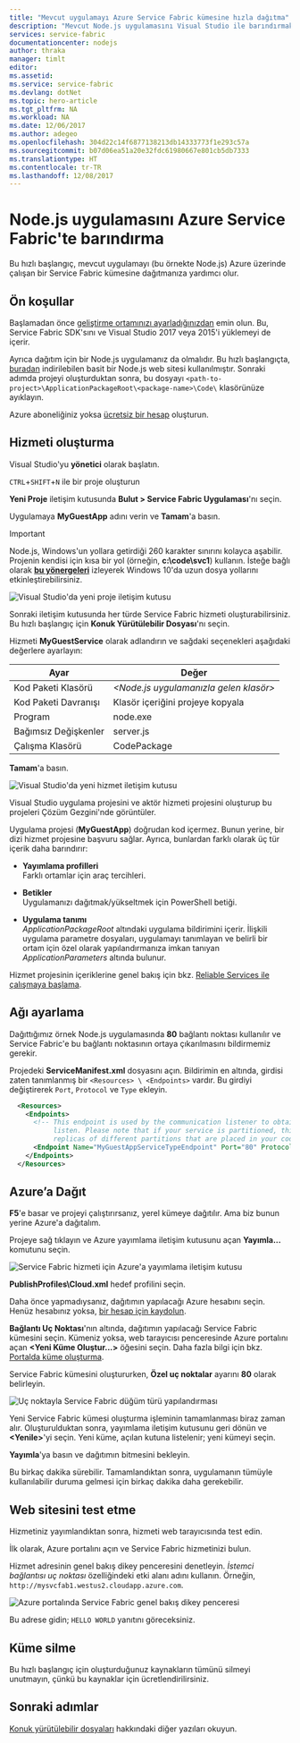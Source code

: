 ```yaml
---
title: "Mevcut uygulamayı Azure Service Fabric kümesine hızla dağıtma"
description: "Mevcut Node.js uygulamasını Visual Studio ile barındırmak için Azure Service Fabric kümesi kullanın."
services: service-fabric
documentationcenter: nodejs
author: thraka
manager: timlt
editor: 
ms.assetid: 
ms.service: service-fabric
ms.devlang: dotNet
ms.topic: hero-article
ms.tgt_pltfrm: NA
ms.workload: NA
ms.date: 12/06/2017
ms.author: adegeo
ms.openlocfilehash: 304d22c14f6877138213db14333773f1e293c57a
ms.sourcegitcommit: b07d06ea51a20e32fdc61980667e801cb5db7333
ms.translationtype: HT
ms.contentlocale: tr-TR
ms.lasthandoff: 12/08/2017
---
```

# <a name="host-a-nodejs-application-on-azure-service-fabric"></a>Node.js uygulamasını Azure Service Fabric'te barındırma

Bu hızlı başlangıç, mevcut uygulamayı (bu örnekte Node.js) Azure üzerinde çalışan bir Service Fabric kümesine dağıtmanıza yardımcı olur.

## <a name="prerequisites"></a>Ön koşullar

Başlamadan önce [geliştirme ortamınızı ayarladığınızdan](service-fabric-get-started.md) emin olun. Bu, Service Fabric SDK'sını ve Visual Studio 2017 veya 2015'i yüklemeyi de içerir.

Ayrıca dağıtım için bir Node.js uygulamanız da olmalıdır. Bu hızlı başlangıçta, [buradan][download-sample] indirilebilen basit bir Node.js web sitesi kullanılmıştır. Sonraki adımda projeyi oluşturduktan sonra, bu dosyayı `<path-to-project>\ApplicationPackageRoot\<package-name>\Code\` klasörünüze ayıklayın.

Azure aboneliğiniz yoksa [ücretsiz bir hesap][create-account] oluşturun.

## <a name="create-the-service"></a>Hizmeti oluşturma

Visual Studio'yu **yönetici** olarak başlatın.

`CTRL`+`SHIFT`+`N` ile bir proje oluşturun

**Yeni Proje** iletişim kutusunda **Bulut > Service Fabric Uygulaması**'nı seçin.

Uygulamaya **MyGuestApp** adını verin ve **Tamam**'a basın.

>[!IMPORTANT]
>Node.js, Windows'un yollara getirdiği 260 karakter sınırını kolayca aşabilir. Projenin kendisi için kısa bir yol (örneğin, **c:\code\svc1**) kullanın. İsteğe bağlı olarak **[bu yönergeleri](https://stackoverflow.com/a/41687101/1664231)** izleyerek Windows 10'da uzun dosya yollarını etkinleştirebilirsiniz.
   
![Visual Studio'da yeni proje iletişim kutusu][new-project]

Sonraki iletişim kutusunda her türde Service Fabric hizmeti oluşturabilirsiniz. Bu hızlı başlangıç için **Konuk Yürütülebilir Dosyası**'nı seçin.

Hizmeti **MyGuestService** olarak adlandırın ve sağdaki seçenekleri aşağıdaki değerlere ayarlayın:

| Ayar                   | Değer |
| ------------------------- | ------ |
| Kod Paketi Klasörü       | _&lt;Node.js uygulamanızla gelen klasör&gt;_ |
| Kod Paketi Davranışı     | Klasör içeriğini projeye kopyala |
| Program                   | node.exe |
| Bağımsız Değişkenler                 | server.js |
| Çalışma Klasörü            | CodePackage |

**Tamam**'a basın.

![Visual Studio'da yeni hizmet iletişim kutusu][new-service]

Visual Studio uygulama projesini ve aktör hizmeti projesini oluşturup bu projeleri Çözüm Gezgini'nde görüntüler.

Uygulama projesi (**MyGuestApp**) doğrudan kod içermez. Bunun yerine, bir dizi hizmet projesine başvuru sağlar. Ayrıca, bunlardan farklı olarak üç tür içerik daha barındırır:

* **Yayımlama profilleri**  
Farklı ortamlar için araç tercihleri.

* **Betikler**  
Uygulamanızı dağıtmak/yükseltmek için PowerShell betiği.

* **Uygulama tanımı**  
*ApplicationPackageRoot* altındaki uygulama bildirimini içerir. İlişkili uygulama parametre dosyaları, uygulamayı tanımlayan ve belirli bir ortam için özel olarak yapılandırmanıza imkan tanıyan *ApplicationParameters* altında bulunur.
    
Hizmet projesinin içeriklerine genel bakış için bkz. [Reliable Services ile çalışmaya başlama](service-fabric-reliable-services-quick-start.md).

## <a name="set-up-networking"></a>Ağı ayarlama

Dağıttığımız örnek Node.js uygulamasında **80** bağlantı noktası kullanılır ve Service Fabric'e bu bağlantı noktasının ortaya çıkarılmasını bildirmemiz gerekir.

Projedeki **ServiceManifest.xml** dosyasını açın. Bildirimin en altında, girdisi zaten tanımlanmış bir `<Resources> \ <Endpoints>` vardır. Bu girdiyi değiştirerek `Port`, `Protocol` ve `Type` ekleyin. 

```xml
  <Resources>
    <Endpoints>
      <!-- This endpoint is used by the communication listener to obtain the port on which to 
           listen. Please note that if your service is partitioned, this port is shared with 
           replicas of different partitions that are placed in your code. -->
      <Endpoint Name="MyGuestAppServiceTypeEndpoint" Port="80" Protocol="http" Type="Input" />
    </Endpoints>
  </Resources>
```

## <a name="deploy-to-azure"></a>Azure’a Dağıt

**F5**'e basar ve projeyi çalıştırırsanız, yerel kümeye dağıtılır. Ama biz bunun yerine Azure'a dağıtalım.

Projeye sağ tıklayın ve Azure yayımlama iletişim kutusunu açan **Yayımla...** komutunu seçin.

![Service Fabric hizmeti için Azure'a yayımlama iletişim kutusu][publish]

**PublishProfiles\Cloud.xml** hedef profilini seçin.

Daha önce yapmadıysanız, dağıtımın yapılacağı Azure hesabını seçin. Henüz hesabınız yoksa, [bir hesap için kaydolun][create-account].

**Bağlantı Uç Noktası**'nın altında, dağıtımın yapılacağı Service Fabric kümesini seçin. Kümeniz yoksa, web tarayıcısı penceresinde Azure portalını açan **&lt;Yeni Küme Oluştur...&gt;** öğesini seçin. Daha fazla bilgi için bkz. [Portalda küme oluşturma](service-fabric-cluster-creation-via-portal.md#create-cluster-in-the-azure-portal). 

Service Fabric kümesini oluştururken, **Özel uç noktalar** ayarını **80** olarak belirleyin.

![Uç noktayla Service Fabric düğüm türü yapılandırması][custom-endpoint]

Yeni Service Fabric kümesi oluşturma işleminin tamamlanması biraz zaman alır. Oluşturulduktan sonra, yayımlama iletişim kutusunu geri dönün ve **&lt;Yenile&gt;**'yi seçin. Yeni küme, açılan kutuna listelenir; yeni kümeyi seçin.

**Yayımla**'ya basın ve dağıtımın bitmesini bekleyin.

Bu birkaç dakika sürebilir. Tamamlandıktan sonra, uygulamanın tümüyle kullanılabilir duruma gelmesi için birkaç dakika daha gerekebilir.

## <a name="test-the-website"></a>Web sitesini test etme

Hizmetiniz yayımlandıktan sonra, hizmeti web tarayıcısında test edin. 

İlk olarak, Azure portalını açın ve Service Fabric hizmetinizi bulun.

Hizmet adresinin genel bakış dikey penceresini denetleyin. _İstemci bağlantısı uç noktası_ özelliğindeki etki alanı adını kullanın. Örneğin, `http://mysvcfab1.westus2.cloudapp.azure.com`.

![Azure portalında Service Fabric genel bakış dikey penceresi][overview]

Bu adrese gidin; `HELLO WORLD` yanıtını göreceksiniz.

## <a name="delete-the-cluster"></a>Küme silme

Bu hızlı başlangıç için oluşturduğunuz kaynakların tümünü silmeyi unutmayın, çünkü bu kaynaklar için ücretlendirilirsiniz.

## <a name="next-steps"></a>Sonraki adımlar
[Konuk yürütülebilir dosyaları](service-fabric-deploy-existing-app.md) hakkındaki diğer yazıları okuyun.

<!-- Image References -->

[new-project]: ./media/quickstart-guest-app/new-project.png
[new-service]: ./media/quickstart-guest-app/template.png
[solution-exp]: ./media/quickstart-guest-app/solution-explorer.png
[publish]: ./media/quickstart-guest-app/publish.png
[overview]: ./media/quickstart-guest-app/overview.png
[custom-endpoint]: ./media/quickstart-guest-app/custom-endpoint.png

[download-sample]: https://github.com/MicrosoftDocs/azure-cloud-services-files/raw/temp/service-fabric-node-website.zip
[create-account]: https://azure.microsoft.com/free/?WT.mc_id=A261C142F